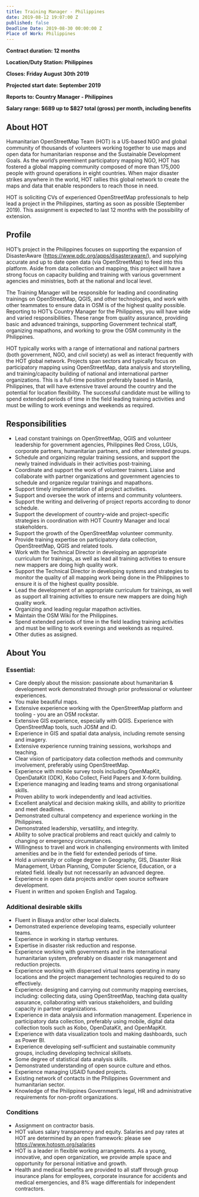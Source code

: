 ```yaml
---
title: Training Manager - Philippines
date: 2019-08-12 19:07:00 Z
published: false
Deadline Date: 2019-08-30 00:00:00 Z
Place of Work: Philippines
---
```


**Contract duration: 12 months**

**Location/Duty Station: Philippines**

**Closes: Friday August 30th 2019**

**Projected start date: September 2019**

**Reports to: Country Manager - Philippines**

**Salary range: $689 up to $827 total (gross) per month, including benefits**

## About HOT

Humanitarian OpenStreetMap Team (HOT) is a US-based NGO and global community of thousands of volunteers working together to use maps and open data for humanitarian response and the Sustainable Development Goals. As the world’s preeminent participatory mapping NGO, HOT has fostered a global mapping community composed of more than 175,000 people with ground operations in eight countries. When major disaster strikes anywhere in the world, HOT rallies this global network to create the maps and data that enable responders to reach those in need.

HOT is soliciting CVs of experienced OpenStreetMap professionals to help lead a project in the Philippines, starting as soon as possible (September 2019). This assignment is expected to last 12 months with the possibility of extension.
 
## Profile

HOT’s project in the Philippines focuses on supporting the expansion of DisasterAware (https://www.pdc.org/apps/disasteraware/), and supplying accurate and up to date open data (via OpenStreetMap) to feed into this platform. Aside from data collection and mapping, this project will have a strong focus on capacity building and training with various government agencies and ministries, both at the national and local level.

The Training Manager will be responsible for leading and coordinating trainings on OpenStreetMap, QGIS, and other technologies, and work with other teammates to ensure data in OSM is of the highest quality possible. Reporting to HOT’s Country Manager for the Philippines, you will have wide and varied responsibilities. These range from quality assurance, providing basic and advanced trainings, supporting Government technical staff, organizing mapathons, and working to grow the OSM community in the Philippines.

HOT typically works with a range of international and national partners (both government, NGO, and civil society) as well as interact frequently with the HOT global network. Projects span sectors and typically focus on participatory mapping using OpenStreetMap, data analysis and storytelling, and training/capacity building of national and international partner organizations.
This is a full-time position preferably based in Manila, Philippines, that will have extensive travel around the country and the potential for location flexibility.  The successful candidate must be willing to spend extended periods of time in the field leading training activities and must be willing to work evenings and weekends as required.

## Responsibilities
* Lead constant trainings on OpenStreetMap, QGIS and volunteer leadership for government agencies, Philippines Red Cross, LGUs, corporate partners, humanitarian partners, and other interested groups.
* Schedule and organizing regular training sessions, and support the newly trained individuals in their activities post-training.
* Coordinate and support the work of volunteer trainers.
Liaise and collaborate with partner organizations and government agencies to schedule and organize regular trainings and mapathons.
* Support timely implementation of all project activities.
* Support and oversee the work of interns and community volunteers.
* Support the writing and delivering of project reports according to donor schedule.
* Support the development of country-wide and project-specific strategies in coordination with HOT Country Manager and local stakeholders.
* Support the growth of the OpenStreetMap volunteer community.
* Provide training expertise on participatory data collection, OpenStreetMap, QGIS and related tools.
* Work with the Technical Director in developing an appropriate curriculum for trainings, as well as lead all training activities to ensure new mappers are doing high quality work.
* Support the Technical Director in developing systems and strategies to monitor the quality of all mapping work being done in the Philippines to ensure it is of the highest quality possible.
* Lead the development of an appropriate curriculum for trainings, as well as support all training activities to ensure new mappers are doing high quality work.
* Organizing and leading regular mapathon activities.
* Maintain the OSM Wiki for the Philippines.
* Spend extended periods of time in the field leading training activities and must be willing to work evenings and weekends as required.
* Other duties as assigned.

## About You
### Essential:
* Care deeply about the mission: passionate about humanitarian & development work demonstrated through prior professional or volunteer experiences.
* You make beautiful maps.
* Extensive experience working with the OpenStreetMap platform and tooling  - you are an OSM rockstar.
* Extensive GIS experience, especially with QGIS. Experience with OpenStreetMap tools, such JOSM and iD.
* Experience in GIS and spatial data analysis, including remote sensing and imagery.
* Extensive experience running training sessions, workshops and teaching.
* Clear vision of participatory data collection methods and community involvement, preferably using OpenStreetMap.
* Experience with mobile survey tools including OpenMapKit, OpenDataKit (ODK), Kobo Collect, Field Papers and X-form building.
* Experience managing and leading teams and strong organisational skills.
* Proven ability to work independently and lead activities.
* Excellent analytical and decision making skills, and ability to prioritize and meet deadlines.
* Demonstrated cultural competency and experience working in the Philippines.
* Demonstrated leadership, versatility, and integrity.
* Ability to solve practical problems and react quickly and calmly to changing or emergency circumstances.
* Willingness to travel and work in challenging environments with limited amenities and be in the field for extended periods of time.
* Hold a university or college degree in Geography, GIS, Disaster Risk Management, Urban Planning, Computer Science, Education, or a related field. Ideally but not necessarily an advanced degree.
* Experience in open data projects and/or open source software development.
* Fluent in written and spoken English and Tagalog.

### Additional desirable skills
* Fluent in Bisaya and/or other local dialects.
* Demonstrated experience developing teams, especially volunteer teams.
* Experience in working in startup ventures.
* Expertise in disaster risk reduction and response.
* Experience working with governments and in the international humanitarian system, preferably on disaster risk management and reduction projects.
* Experience working with dispersed virtual teams operating in many locations and the project management technologies required to do so effectively.
* Experience designing and carrying out community mapping exercises, including: collecting data, using OpenStreetMap, teaching data quality assurance, collaborating with various stakeholders, and building capacity in partner organizations.
* Experience in data analysis and information management.
Experience in participatory data collection, preferably using mobile, digital data collection tools such as Kobo, OpenDataKit, and OpenMapKit.
* Experience with data visualization tools and making dashboards, such as Power BI.
* Experience developing self-sufficient and sustainable community groups, including developing technical skillsets.
* Some degree of statistical data analysis skills.
* Demonstrated understanding of open source culture and ethos.
* Experience managing USAID funded projects.
* Existing network of contacts in the Philippines Government and humanitarian sector.
* Knowledge of the Philippines Government’s legal, HR and administrative requirements for non-profit organizations.

### Conditions
* Assignment on contractor basis. 
* HOT values salary transparency and equity. Salaries and pay rates at HOT are determined by an open framework: please see https://www.hotosm.org/salaries 
* HOT is a leader in flexible working arrangements. As a young, innovative, and open organization, we provide ample space and opportunity for personal initiative and growth.
* Health and medical benefits are provided to all staff through group insurance plans for employees, corporate insurance for accidents and medical emergencies, and 8% wage differentials for independent contractors.
